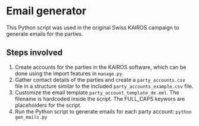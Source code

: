 # Email generator

This Python script was used in the original Swiss KAIROS campaign to generate emails for the parties.

## Steps involved

1. Create accounts for the parties in the KAIROS software, which can be done using the import features in `manage.py`.
2. Gather contact details of the parties and create a `party_accounts.csv` file in a structure similar to the included `party_accounts_example.csv` file.
3. Customize the email template `party_account_template_de.eml`. The filename is hardcoded inside the script. The FULL_CAPS keywors are placeholders for the script.
4. Run the Python script to generate emails for each party account: `python gen_mails.py`

